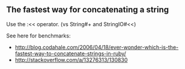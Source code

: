 The fastest way for concatenating a string
------------------------------------------

Use the :<< operator. (vs String#+ and StringIO#<<)

See here for benchmarks:

* http://blog.codahale.com/2006/04/18/ever-wonder-which-is-the-fastest-way-to-concatenate-strings-in-ruby/
* http://stackoverflow.com/a/13276313/130830
